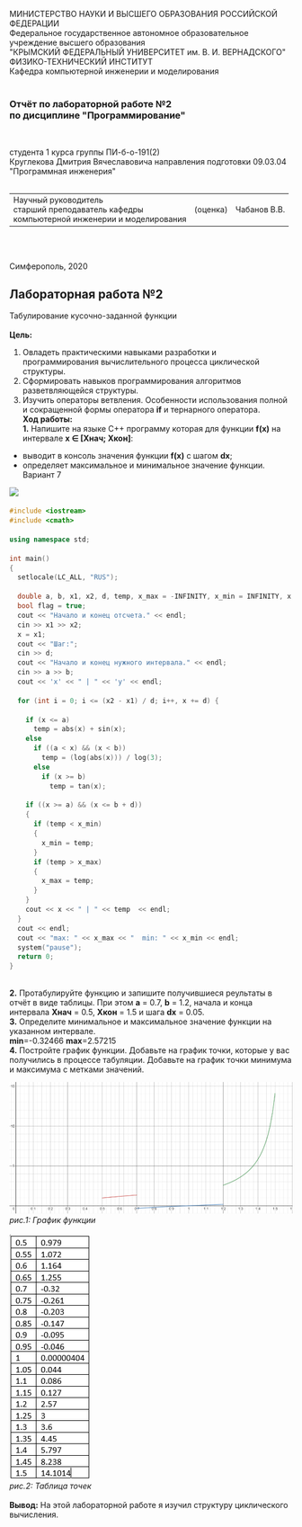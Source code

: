 МИНИСТЕРСТВО НАУКИ  И ВЫСШЕГО ОБРАЗОВАНИЯ РОССИЙСКОЙ ФЕДЕРАЦИИ  
Федеральное государственное автономное образовательное учреждение высшего образования  
"КРЫМСКИЙ ФЕДЕРАЛЬНЫЙ УНИВЕРСИТЕТ им. В. И. ВЕРНАДСКОГО"  
ФИЗИКО-ТЕХНИЧЕСКИЙ ИНСТИТУТ  
Кафедра компьютерной инженерии и моделирования
<br/><br/>

### Отчёт по лабораторной работе №2<br/> по дисциплине "Программирование"
<br/>

студента 1 курса группы ПИ-б-о-191(2)  
Круглекова Дмитрия Вячеславовича
направления подготовки 09.03.04 "Программная инженерия"  
<br/>

<table>
<tr><td>Научный руководитель<br/> старший преподаватель кафедры<br/> компьютерной инженерии и моделирования</td>
<td>(оценка)</td>
<td>Чабанов В.В.</td>
</tr>
</table>
<br/><br/>

Симферополь, 2020

## Лабораторная работа №2
Табулирование кусочно-заданной функции\
\
**Цель:** 
1. Овладеть практическими навыками разработки и программирования вычислительного процесса циклической структуры.
2. Сформировать навыков программирования алгоритмов разветвляющейся структуры.
3. Изучить операторы ветвления. Особенности использования полной и сокращенной формы оператора **if** и тернарного оператора.
\
**Ход работы:**\
**1\.** Напишите на языке С++ программу которая для функции **f(x)** на интервале **x ∈ [Xнач; Xкон]**:
* выводит в консоль значения функции **f(x)** с шагом **dx**;
* определяет максимальное и минимальное значение функции.\
Вариант 7

![](https://neroid.ru/wp-content/uploads/2020/02/pic07.png)


```C++
#include <iostream>
#include <cmath>

using namespace std;

int main() 
{
  setlocale(LC_ALL, "RUS");

  double a, b, x1, x2, d, temp, x_max = -INFINITY, x_min = INFINITY, x;
  bool flag = true;
  cout << "Начало и конец отсчета." << endl;
  cin >> x1 >> x2;
  x = x1;
  cout << "Шаг:";
  cin >> d;
  cout << "Начало и конец нужного интервала." << endl;
  cin >> a >> b;
  cout << 'x' << " | " << 'y' << endl;

  for (int i = 0; i <= (x2 - x1) / d; i++, x += d) {

    if (x <= a)
      temp = abs(x) + sin(x);
    else
      if ((a < x) && (x < b)) 
        temp = (log(abs(x))) / log(3);
      else 
        if (x >= b)
          temp = tan(x);

    if ((x >= a) && (x <= b + d))
    {
      if (temp < x_min)
      {
        x_min = temp;
      }
      if (temp > x_max)
      {
        x_max = temp;
      }
    }
    cout << x << " | " << temp  << endl;
  }
  cout << endl;
  cout << "max: " << x_max << "  min: " << x_min << endl;
  system("pause");
  return 0;
}

```
\
**2\.** Протабулируйте функцию и запишите получившиеся реультаты в отчёт в виде таблицы.
При этом **a** = 0.7, **b** = 1.2, начала и конца интервала **Xнач** = 0.5, **Xкон** = 1.5 и шага **dx** = 0.05.\
**3\.** Определите минимальное и максимальное значение функции на указанном интервале.\
**min**=-0.32466  **max**=2.57215\
**4\.** Постройте график функции. Добавьте на график точки, которые у вас получились в процессе табуляции.
Добавьте на график точки минимума и максимума с метками значений.

<img src="image/Graf.png">\
*рис.1: График функции*\
\
<img src="image\Table.png">\
*рис.2: Таблица точек*\
\
**Вывод:** На этой лабораторной работе я изучил структуру циклического вычисления.


